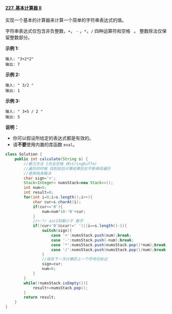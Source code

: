 #### [227. 基本计算器 II](https://leetcode-cn.com/problems/basic-calculator-ii/)

实现一个基本的计算器来计算一个简单的字符串表达式的值。

字符串表达式仅包含非负整数，`+`， `-` ，`*`，`/` 四种运算符和空格 ` `。 整数除法仅保留整数部分。

**示例 1:**

```
输入: "3+2*2"
输出: 7
```

**示例 2:**

```
输入: " 3/2 "
输出: 1
```

**示例 3:**

```
输入: " 3+5 / 2 "
输出: 5
```

**说明：**

- 你可以假设所给定的表达式都是有效的。
- 请**不要**使用内置的库函数 `eval`。



```java
class Solution {
    public int calculate(String s) {
        //暴力方法 1先去空格 转stringbuffer
        //遍历的时候 找到前后计算结果后在不断继续遍历
        //使用栈来解决
        char sign='+';
        Stack<Integer> numsStack=new Stack<>();
        int num=0;
        int result=0;
        for(int i=0;i<s.length();i++){
            char cur=s.charAt(i);
            if(cur>='0'){
                num=num*10-'0'+cur;
            }
            //+-*/ asc2码都小于 数字
            if((cur<'0'&&cur!=' ')||i==s.length()-1){
                switch(sign){
                    case '+':numsStack.push(num);break;
                    case '-':numsStack.push(-num);break;
                    case '*':numsStack.push(numsStack.pop()*num);break;
                    case '/':numsStack.push(numsStack.pop()/num);break;
                }
                //保存下一次计算的上一个符号位标记
                sign=cur;
                num=0;
            }
        }
        while(!numsStack.isEmpty()){
            result+=numsStack.pop();
        }
        return result;
    }
}
```

